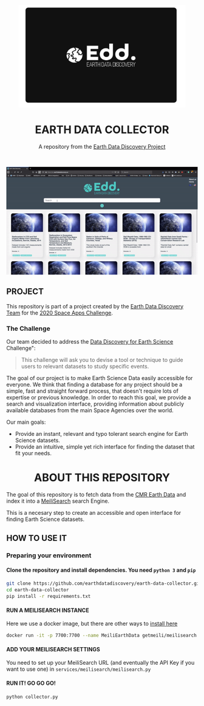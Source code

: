 <p align="center">
  <img src="assets/edd-logo-black.png" alt="Earth Data Discovery" width="440" height="270" />
</p>

<h1 align="center">EARTH DATA COLLECTOR</h1>

<p align="center">
  A repository from the <a href="https://earthdatadiscovery.co/">Earth Data Discovery Project</a>
</p>
<br>
<p align="center">
  <img src="assets/final-demo-edd-2020-space-apps-challenge.gif" alt="Earth Data Discovery" />
</p>

## PROJECT

This repository is part of a project created by the [Earth Data Discovery Team](https://2020.spaceappschallenge.org/challenges/connect/data-discovery-earth-science/teams/edd/members) for the [2020 Space Apps Challenge](https://2020.spaceappschallenge.org).

### The Challenge

Our team decided to address the [Data Discovery for Earth Science](https://2020.spaceappschallenge.org/challenges/connect/data-discovery-earth-science/details) Challenge":

> This challenge will ask you to devise a tool or technique to guide users to relevant datasets to study specific events.

The goal of our project is to make Earth Science Data easily accessible for everyone. 
We think that finding a database for any project should be a simple, fast and straight forward process, that doesn't require lots of expertise or previous knowledge.
In order to reach this goal, we provide a search and visualization interface, providing information about publicly available databases from the main Space Agencies over the world.

Our main goals:

- Provide an instant, relevant and typo tolerant search engine for Earth Science datasets.
- Provide an intuitive, simple yet rich interface for finding the dataset that fit your needs.

<h1 align="center">ABOUT THIS REPOSITORY</h1>

The goal of this repository is to fetch data from the [CMR Earth Data](https://cmr.earthdata.nasa.gov) and index it into a [MeiliSearch](https://github.com/meilisearch/MeiliSearch) search Engine.

This is a necesary step to create an accessible and open interface for finding Earth Science datasets.

## HOW TO USE IT

### Preparing your environment

#### Clone the repository and install dependencies. You need `python 3` and `pip`

```bash
git clone https://github.com/earthdatadiscovery/earth-data-collector.git
cd earth-data-collector
pip install -r requirements.txt
```

#### RUN A MEILISEARCH INSTANCE

Here we use a docker image, but there are other ways to [install here](https://docs.meilisearch.com/guides/introduction/quick_start_guide.html#getting-started)

```bash
docker run -it -p 7700:7700 --name MeiliEarthData getmeili/meilisearch:latest ./meilisearch
```

#### ADD YOUR MEILISEARCH SETTINGS

You need to set up your MeiliSearch URL (and eventually the API Key if you want to use one) in `services/meilisearch/meilisearch.py`

#### RUN IT! GO GO GO!

```bash
python collector.py
```
